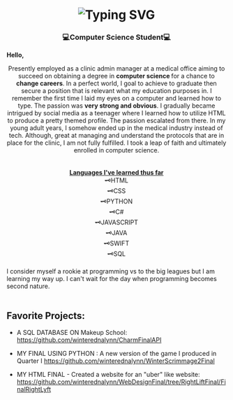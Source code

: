 <h1 align="center">
  <img src="https://readme-typing-svg.herokuapp.com?font=Arvo&size=31&pause=1000&color=69F4F7&center=true&vCenter=true&random=false&width=435&lines=Edna+Lynn+L.+" alt="Typing SVG" />
</h1>  


<h3 align="center"><b>💻Computer Science Student💻</h3></b



<b>Hello,</b>
<br>

<div align="center">
 Presently employed as a clinic admin manager at a medical office aiming to succeed on obtaining a degree in <b>computer science </b>for a chance to <b><i></i>change careers</b>. In a perfect world, I goal to achieve to graduate then secure a position that is relevant what my education purposes in. I remember the first time I laid my eyes on a computer and learned how to type. The passion was <b>very strong and obvious</b>. I gradually became intrigued by social media as a teenager where I learned how to utilize HTML to produce a pretty themed profile. The passion escalated from there. In my young adult years, I somehow ended up in the medical industry instead of tech. Although, great at managing and understand the protocols that are in place for the clinic, I am not fully fulfilled. I took a leap of faith and ultimately enrolled in computer science. 
</div>

<br>
<br>
<center><b><u>Languages I've learned thus far</u></b>
<br>
🗝HTML 
<br>  
🗝CSS
<br>  
🗝PYTHON
<br>
🗝C#
<br> 
🗝JAVASCRIPT
<br>  
🗝JAVA
<br>  
🗝SWIFT
<br>  
🗝SQL
<br>  
</center>
<br>
I consider myself a rookie at programming vs to the big leagues but I am learning my way up. I can't wait for the day when programming becomes second nature. 
<br>
<br>

## Favorite Projects: 
- A SQL DATABASE ON Makeup School: 
https://github.com/winterednalynn/CharmFinalAPI 

- MY FINAL USING PYTHON  : A new version of the game I produced in Quarter I 
https://github.com/winterednalynn/WinterScrimmage2Final

- MY HTML FINAL  - Created a website for an "uber" like website: 
https://github.com/winterednalynn/WebDesignFinal/tree/RightLiftFinal/FinalRightLyft
